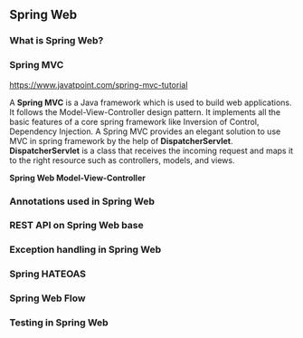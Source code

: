 ## Spring Web

### What is Spring Web?

### Spring MVC
https://www.javatpoint.com/spring-mvc-tutorial

A **Spring MVC** is a Java framework which is used to build web applications. It follows the Model-View-Controller design pattern. 
It implements all the basic features of a core spring framework like Inversion of Control, Dependency Injection.
A Spring MVC provides an elegant solution to use MVC in spring framework by the help of **DispatcherServlet**.<br>
**DispatcherServlet** is a class that receives the incoming request and maps it to the right resource such as controllers, models, and views.

**Spring Web Model-View-Controller**

### Annotations used in Spring Web

### REST API on Spring Web base

### Exception handling in Spring Web

### Spring HATEOAS

### Spring Web Flow

### Testing in Spring Web
